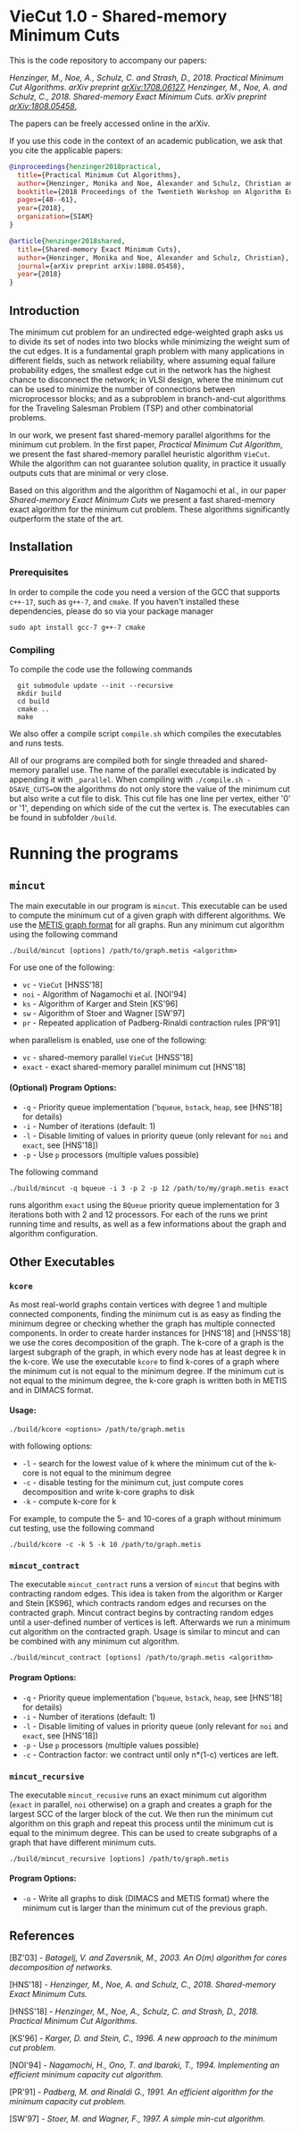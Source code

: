 # VieCut 1.0 - Shared-memory Minimum Cuts

This is the code repository to accompany our papers:

*Henzinger, M., Noe, A., Schulz, C. and Strash, D., 2018. Practical Minimum Cut Algorithms. arXiv preprint [arXiv:1708.06127.](https://arxiv.org/abs/1708.06127)*
*Henzinger, M., Noe, A. and Schulz, C., 2018. Shared-memory Exact Minimum Cuts. arXiv preprint [arXiv:1808.05458.](https://arxiv.org/abs/1808.05458)*

The papers can be freely accessed online in the arXiv.

If you use this code in the context of an academic publication, we ask that you cite the applicable papers:
```bibtex
@inproceedings{henzinger2018practical,
  title={Practical Minimum Cut Algorithms},
  author={Henzinger, Monika and Noe, Alexander and Schulz, Christian and Strash, Darren},
  booktitle={2018 Proceedings of the Twentieth Workshop on Algorithm Engineering and Experiments (ALENEX)},
  pages={48--61},
  year={2018},
  organization={SIAM}
}

@article{henzinger2018shared,
  title={Shared-memory Exact Minimum Cuts},
  author={Henzinger, Monika and Noe, Alexander and Schulz, Christian},
  journal={arXiv preprint arXiv:1808.05458},
  year={2018}
}
```

## Introduction

The minimum cut problem for an undirected edge-weighted graph asks us to divide its set of nodes into two blocks while minimizing the weight sum of the cut edges.
 It is a fundamental graph problem with many applications in different fields, such as network reliability,
 where assuming equal failure probability edges, the smallest edge cut in the network has the highest chance to disconnect the network;
 in VLSI design, where the minimum cut can be used to minimize the number of connections between microprocessor blocks;
 and as a subproblem in branch-and-cut algorithms for the Traveling Salesman Problem (TSP) and other combinatorial problems.

In our work, we present fast shared-memory parallel algorithms for the minimum cut problem.
In the first paper, *Practical Minimum Cut Algorithm*, we present the fast shared-memory parallel heuristic algorithm `VieCut`.
While the algorithm can not guarantee solution quality, in practice it usually outputs cuts that are minimal or very close.

Based on this algorithm and the algorithm of Nagamochi et al.,
in our paper *Shared-memory Exact Minimum Cuts* we present a fast shared-memory exact algorithm for the minimum cut problem.
These algorithms significantly outperform the state of the art.

## Installation

### Prerequisites

In order to compile the code you need a version of the GCC that supports `c++-17`, such as `g++-7`, and `cmake`.
If you haven't installed these dependencies, please do so via your package manager

```
sudo apt install gcc-7 g++-7 cmake
```

### Compiling

To compile the code use the following commands

```
  git submodule update --init --recursive
  mkdir build
  cd build
  cmake ..
  make
```

We also offer a compile script `compile.sh` which compiles the executables and runs tests.

All of our programs are compiled both for single threaded and shared-memory parallel use. The name of the parallel executable is indicated by appending it with `_parallel`.
When compiling with `./compile.sh -DSAVE_CUTS=ON` the algorithms do not only store the value of the minimum cut but also write a cut file to disk.
This cut file has one line per vertex, either '0' or '1', depending on which side of the cut the vertex is.
The executables can be found in subfolder `/build`.


# Running the programs

## `mincut`

The main executable in our program is `mincut`.
This executable can be used to compute the minimum cut of a given graph with different algorithms.
We use the [METIS graph format](http://people.sc.fsu.edu/~jburkardt/data/metis_graph/metis_graph.html) for all graphs.
Run any minimum cut algorithm using the following command

```
./build/mincut [options] /path/to/graph.metis <algorithm>
```

For <algorithm> use one of the following:

* `vc` - `VieCut` [HNSS'18]
* `noi` - Algorithm of Nagamochi et al. [NOI'94]
* `ks` - Algorithm of Karger and Stein [KS'96]
* `sw` - Algorithm of Stoer and Wagner [SW'97]
* `pr` - Repeated application of Padberg-Rinaldi contraction rules [PR'91]

when parallelism is enabled, use one of the following:

* `vc` - shared-memory parallel `VieCut` [HNSS'18]
* `exact` - exact shared-memory parallel minimum cut [HNS'18]

#### (Optional) Program Options:

* `-q` - Priority queue implementation ('`bqueue`, `bstack`, `heap`, see [HNS'18] for details)
* `-i` - Number of iterations (default: 1)
* `-l` - Disable limiting of values in priority queue (only relevant for `noi` and `exact`, see [HNS'18])
* `-p` - Use `p` processors (multiple values possible)

The following command

```
./build/mincut -q bqueue -i 3 -p 2 -p 12 /path/to/my/graph.metis exact
```

runs algorithm `exact` using the `BQueue` priority queue implementation for 3 iterations both with 2 and 12 processors.
For each of the runs we print running time and results, as well as a few informations about the graph and algorithm configuration.

## Other Executables

### `kcore`

As most real-world graphs contain vertices with degree 1 and multiple connected components, finding the minimum cut is
as easy as finding the minimum degree or checking whether the graph has multiple connected components.
In order to create harder instances for [HNS'18] and [HNSS'18] we use the cores decomposition of the graph.
The k-core of a graph is the largest subgraph of the graph, in which every node has at least degree k in the k-core.
We use the executable `kcore` to find k-cores of a graph where the minimum cut is not equal to the minimum degree.
If the minimum cut is not equal to the minimum degree, the k-core graph is written both in METIS and in DIMACS format.

#### Usage:

```
./build/kcore <options> /path/to/graph.metis
```

with following options:

* `-l` - search for the lowest value of k where the minimum cut of the k-core is not equal to the minimum degree
* `-c` - disable testing for the minimum cut, just compute cores decomposition and write k-core graphs to disk
* `-k` - compute k-core for k

For example, to compute the 5- and 10-cores of a graph without minimum cut testing, use the following command

```
./build/kcore -c -k 5 -k 10 /path/to/graph.metis
```

### `mincut_contract`

The executable `mincut_contract` runs a version of `mincut` that begins with contracting random edges.
This idea is taken from the algorithm or Karger and Stein [KS96], which contracts random edges and recurses on the contracted graph.
Mincut contract begins by contracting random edges until a user-defined number of vertices is left.
Afterwards we run a minimum cut algorithm on the contracted graph.
Usage is similar to mincut and can be combined with any minimum cut algorithm.

```
./build/mincut_contract [options] /path/to/graph.metis <algorithm>
```

#### Program Options:

* `-q` - Priority queue implementation ('`bqueue`, `bstack`, `heap`, see [HNS'18] for details)
* `-i` - Number of iterations (default: 1)
* `-l` - Disable limiting of values in priority queue (only relevant for `noi` and `exact`, see [HNS'18])
* `-p` - Use `p` processors (multiple values possible)
* `-c` - Contraction factor: we contract until only n*(1-c) vertices are left.

### `mincut_recursive`

The executable `mincut_recusive` runs an exact minimum cut algorithm (`exact` in parallel, `noi` otherwise)
on a graph and creates a graph for the largest SCC of the larger block of the cut.
We then run the minimum cut algorithm on this graph and repeat this process until the minimum cut is equal to the minimum degree.
This can be used to create subgraphs of a graph that have different minimum cuts.

```
./build/mincut_recursive [options] /path/to/graph.metis
```

#### Program Options:

* `-o` - Write all graphs to disk (DIMACS and METIS format) where the minimum cut is larger than the minimum cut of the previous graph.

## References

[BZ'03] - *Batagelj, V. and Zaversnik, M., 2003. An O(m) algorithm for cores decomposition of networks.*

[HNS'18] - *Henzinger, M., Noe, A. and Schulz, C., 2018. Shared-memory Exact Minimum Cuts.*

[HNSS'18] - *Henzinger, M., Noe, A., Schulz, C. and Strash, D., 2018. Practical Minimum Cut Algorithms.*

[KS'96] - *Karger, D. and Stein, C., 1996. A new approach to the minimum cut problem.*

[NOI'94] - *Nagamochi, H., Ono, T. and Ibaraki, T., 1994. Implementing an efficient minimum capacity cut algorithm.*

[PR'91] - *Padberg, M. and Rinaldi G., 1991. An efficient algorithm for the minimum capacity cut problem.*

[SW'97] - *Stoer, M. and Wagner, F., 1997. A simple min-cut algorithm.*



